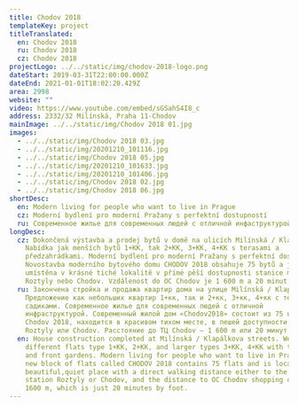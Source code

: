 ```yaml
---
title: Chodov 2018
templateKey: project
titleTranslated:
  en: Chodov 2018
  ru: Chodov 2018
  cz: Chodov 2018
projectLogo: ../../static/img/chodov-2018-logo.png
dateStart: 2019-03-31T22:00:00.000Z
dateEnd: 2021-01-01T18:02:20.429Z
area: 2998
website: ""
video: https://www.youtube.com/embed/sGSahS4I8_c
address: 2332/32 Milínská, Praha 11-Chodov
mainImage: ../../static/img/Chodov 2018 01.jpg
images:
  - ../../static/img/Chodov 2018 03.jpg
  - ../../static/img/20201210_101116.jpg
  - ../../static/img/Chodov 2018 05.jpg
  - ../../static/img/20201210_101633.jpg
  - ../../static/img/20201210_101406.jpg
  - ../../static/img/Chodov 2018 02.jpg
  - ../../static/img/Chodov 2018 06.jpg
shortDesc:
  en: Modern living for people who want to live in Prague
  cz: Moderní bydlení pro moderní Pražany s perfektní dostupností
  ru: Современное жилье для современных людей с отличной инфаструктурой
longDesc:
  cz: Dokončená výstavba a prodej bytů v domě na ulicích Milínská / Klapálkova.
    Nabídka jak menších bytů 1+KK, tak 2+KK, 3+KK, 4+KK s terasami a
    předzahrádkami. Moderní bydlení pro moderní Pražany s perfektní dostupností.
    Novostavba moderního bytového domu CHODOV 2018 obsahuje 75 bytů a je
    umístěna v krásné tiché lokalitě v přímé pěší dostupnosti stanice metra
    Roztyly nebo Chodov. Vzdálenost do OC Chodov je 1 600 m a 20 minut chůze.
  ru: Закончена стройка и продажа квартир дома на улице Milínská / Klapálkova.
    Предложение как небольших квартир 1+кк, так и 2+кк, 3+кк, 4+кк с террасами и
    садиками. Современное жилье для современных людей с отличной
    инфраструктурой. Современный жилой дом «Chodov2018» состоит из 75 квартир
    Chodov 2018, находится в красивом тихом месте, в пешей доступности до метро
    Roztyly или Chodov. Расстояние до ТЦ Chodov – 1 600 m или 20 минут пешком.
  en: House construction completed at Milínská / Klapálkova streets. We offer
    different flats type 1+KK, 2+KK, and larger types 3+KK, 4+KK with terraces
    and front gardens. Modern living for people who want to live in Prague. A
    new block of flats called CHODOV 2018 contains 75 flats and is located in a
    beautiful,quiet place with a direct walking distance either to the metro
    station Roztyly or Chodov, and the distance to OC Chodov shopping centre is
    1600 m, which is just 20 minutes by foot.
---
```

